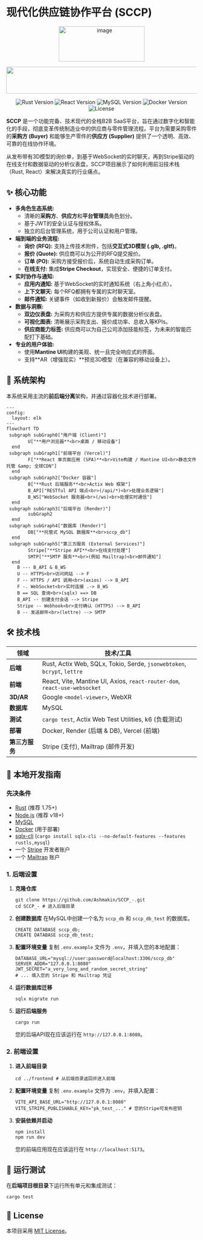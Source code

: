 # 现代化供应链协作平台 (SCCP)

<p align="center"><img width="227" height="93" alt="image" src="https://github.com/user-attachments/assets/3c6809a5-f29c-480f-b3b4-69df34cc5276" />
</p>
<p align="center"><img width="1101" height="71" alt="image" src="https://github.com/user-attachments/assets/9885b69f-cab3-4770-8d31-d5b6db712f1d" /></p>

<p align="center"> <img src="https://img.shields.io/badge/Rust-1.80-orange?style=for-the-badge&logo=rust" alt="Rust Version"> <img src="https://img.shields.io/badge/React-18-blue?style=for-the-badge&logo=react" alt="React Version"> <img src="https://img.shields.io/badge/MySQL-8.0-blue?style=for-the-badge&logo=mysql" alt="MySQL Version"> <img src="https://img.shields.io/badge/Docker-20.10-blue?style=for-the-badge&logo=docker" alt="Docker Version"> <img src="https://img.shields.io/badge/License-MIT-green?style=for-the-badge" alt="License"> </p>

**SCCP** 是一个功能完备、技术现代的全栈B2B SaaS平台，旨在通过数字化和智能化的手段，彻底变革传统制造业中的供应商与零件管理流程。平台为需要采购零件的**采购方 (Buyer)** 和能够生产零件的**供应方 (Supplier)** 提供了一个透明、高效、可靠的在线协作环境。

从发布带有3D模型的询价单，到基于WebSocket的实时聊天，再到Stripe驱动的在线支付和数据驱动的分析仪表盘，SCCP项目展示了如何利用前沿技术栈（Rust, React）来解决真实的行业痛点。

## ✨ 核心功能

- **多角色生态系统:**
  - 清晰的**采购方**、**供应方**和**平台管理员**角色划分。
  - 基于JWT的安全认证与授权体系。
  - 独立的后台管理系统，用于公司认证和用户管理。
- **端到端的业务流程:**
  - **询价 (RFQ):** 支持上传技术附件，包括**交互式3D模型 (.glb, .gltf)**。
  - **报价 (Quote):** 供应商可以为公开的RFQ提交报价。
  - **订单 (PO):** 采购方接受报价后，系统自动生成采购订单。
  - **在线支付:** 集成**Stripe Checkout**，实现安全、便捷的订单支付。
- **实时协作与通知:**
  - **应用内通知:** 基于WebSocket的实时通知系统（右上角小红点）。
  - **上下文聊天:** 每个RFQ都拥有专属的实时聊天室。
  - **邮件通知:** 关键事件（如收到新报价）会触发邮件提醒。
- **数据与洞察:**
  - **双边仪表盘:** 为采购方和供应方提供专属的数据分析仪表盘。
  - **可视化图表:** 清晰展示采购支出、报价成功率、总收入等KPIs。
  - **供应商能力标签:** 供应商可以为自己公司添加技能标签，为未来的智能匹配打下基础。
- **专业的用户体验:**
  - 使用**Mantine UI**构建的美观、统一且完全响应式的界面。
  - 支持**AR（增强现实）**预览3D模型（在兼容的移动设备上）。

## 🚀 系统架构

本系统采用主流的**前后端分离**架构，并通过容器化技术进行部署。

```mermaid
---
config:
  layout: elk
---
flowchart TD
 subgraph subGraph0["用户端 (Client)"]
        U["**用户浏览器**<br>桌面 / 移动设备"]
  end
 subgraph subGraph1["前端平台 (Vercel)"]
        F["**React 单页面应用 (SPA)**<br>Vite构建 / Mantine UI<br>静态文件托管 &amp; 全球CDN"]
  end
 subgraph subGraph2["Docker 容器"]
        B["**Rust 后端服务**<br>Actix Web 框架"]
        B_API["RESTful API 端点<br>(/api/*)<br>处理业务逻辑"]
        B_WS["WebSocket 服务器<br>(/ws)<br>处理实时通信"]
  end
 subgraph subGraph3["后端平台 (Render)"]
        subGraph2
  end
 subgraph subGraph4["数据库 (Render)"]
        DB["**托管式 MySQL 数据库**<br>sccp_db"]
  end
 subgraph subGraph5["第三方服务 (External Services)"]
        Stripe["**Stripe API**<br>在线支付处理"]
        SMTP["**SMTP 服务**<br>(例如 Mailtrap)<br>邮件通知"]
  end
    B --- B_API & B_WS
    U -- HTTPS<br>访问网站 --> F
    F -- HTTPS / API 调用<br>(axios) --> B_API
    F -. WebSocket<br>实时连接 .-> B_WS
    B == SQL 查询<br>(sqlx) ==> DB
    B_API -- 创建支付会话 --> Stripe
    Stripe -- Webhook<br>支付确认 (HTTPS) --> B_API
    B -- 发送邮件<br>(lettre) --> SMTP

```

## 🛠️ 技术栈

| **领域**       | **技术/工具**                                                |
| -------------- | ------------------------------------------------------------ |
| **后端**       | Rust, Actix Web, SQLx, Tokio, Serde, `jsonwebtoken`, `bcrypt`, `lettre` |
| **前端**       | React, Vite, Mantine UI, Axios, `react-router-dom`, `react-use-websocket` |
| **3D/AR**      | Google `<model-viewer>`, WebXR                               |
| **数据库**     | MySQL                                                        |
| **测试**       | `cargo test`, Actix Web Test Utilities, k6 (负载测试)        |
| **部署**       | Docker, Render (后端 & DB), Vercel (前端)                    |
| **第三方服务** | Stripe (支付), Mailtrap (邮件开发)                           |

## 🏁 本地开发指南

### **先决条件**

- [Rust](https://www.rust-lang.org/tools/install) (推荐 1.75+)
- [Node.js](https://nodejs.org/) (推荐 v18+)
- [MySQL](https://dev.mysql.com/downloads/)
- [Docker](https://www.docker.com/products/docker-desktop/) (用于部署)
- [sqlx-cli](https://github.com/launchbadge/sqlx/tree/main/sqlx-cli) (`cargo install sqlx-cli --no-default-features --features rustls,mysql`)
- 一个 [Stripe](https://stripe.com/) 开发者账户
- 一个 [Mailtrap](https://mailtrap.io/) 账户

### **1. 后端设置**

1. **克隆仓库**

   ```
   git clone https://github.com/Ashmakin/SCCP_-.git
   cd SCCP_- # 进入后端目录
   ```

2. **创建数据库** 在MySQL中创建一个名为 `sccp_db` 和 `sccp_db_test` 的数据库。

   ```
   CREATE DATABASE sccp_db;
   CREATE DATABASE sccp_db_test;
   ```

3. **配置环境变量** 复制 `.env.example` 文件为 `.env`，并填入您的本地配置：

   ```
   DATABASE_URL="mysql://user:password@localhost:3306/sccp_db"
   SERVER_ADDR="127.0.0.1:8080"
   JWT_SECRET="a_very_long_and_random_secret_string"
   # ... 填入您的 Stripe 和 Mailtrap 凭证
   ```

4. **运行数据库迁移**

   ```
   sqlx migrate run
   ```

5. **运行后端服务**

   ```
   cargo run
   ```

   您的后端API现在应该运行在 `http://127.0.0.1:8080`。

### **2. 前端设置**

1. **进入前端目录**

   ```
   cd ../frontend # 从后端目录返回并进入前端
   ```

2. **配置环境变量** 复制 `.env.example` 文件为 `.env`，并填入配置：

   ```
   VITE_API_BASE_URL="http://127.0.0.1:8080"
   VITE_STRIPE_PUBLISHABLE_KEY="pk_test_..." # 您的Stripe可发布密钥
   ```

3. **安装依赖并启动**

   ```
   npm install
   npm run dev
   ```

   您的前端应用现在应该运行在 `http://localhost:5173`。

## 🧪 运行测试

在**后端项目根目录**下运行所有单元和集成测试：

```
cargo test
```

## 📜 License

本项目采用 [MIT License](https://www.google.com/search?q=LICENSE)。
